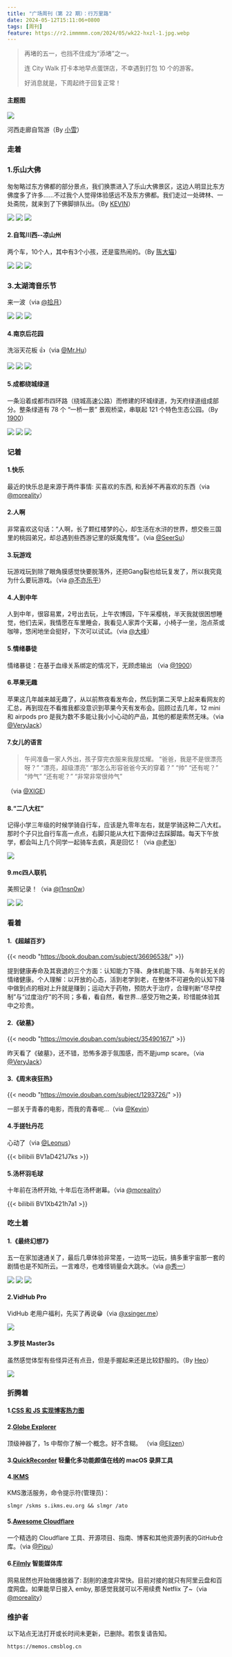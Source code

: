 ```yaml
---
title: "广场周刊（第 22 期）：行万里路"
date: 2024-05-12T15:11:06+0800
tags: [周刊]
feature: https://r2.immmmm.com/2024/05/wk22-hxzl-1.jpg.webp
---
```


> 再堵的五一，也挡不住成为“添堵”之一。
> 
> 连 City Walk 打卡本地早点蛋饼店，不幸遇到打包 10 个的游客。
> 
> 好消息就是，下周起终于回复正常！

<!--more-->

#### 主题图

![](https://r2.immmmm.com/2024/05/wk22-hxzl-1.jpg.webp)

河西走廊自驾游（By [小雪](https://sizheng.org/travel/travel-diary-and-recommended-tourist-attractions-for-a-self-driving-trip-along-the-hexi-corridor/)）

### 走着

### 1.乐山大佛

匆匆略过东方佛都的部分景点，我们换票进入了乐山大佛景区，这边人明显比东方佛度多了许多……不过我个人觉得体验感远不及东方佛都。我们走过一处碑林、一处斋院，就来到了下佛脚排队出。（By [KEVIN](https://www.shephe.com/life/%e4%b9%90%e5%b1%b1%e5%92%8c%e6%88%90%e9%83%bd/)）

![](https://r2.immmmm.com/2024/05/wk22-lesdf-1.jpg.webp)
![](https://r2.immmmm.com/2024/05/wk22-lesdf-2.jpg.webp)
![](https://r2.immmmm.com/2024/05/wk22-lesdf-3.jpg.webp)

#### 2.自驾川西--凉山州

两个车，10个人，其中有3个小孩，还是蛮热闹的。（By [陈大猫](https://chidd.net/2024/05/06/2024y-5m-1d.html)）

![](https://r2.immmmm.com/2024/05/wk22-lsz-2.jpg.webp)
![](https://r2.immmmm.com/2024/05/wk22-lsz-3.jpg.webp)
![](https://r2.immmmm.com/2024/05/wk22-lsz-1.jpg.webp)

### 3.太湖湾音乐节

来一波（via [@拾月](https://memos.skyue.com/m/ZeSRJLkPygGafxr5WFreyD)）

![](https://r2.immmmm.com/2024/05/wk22-thyyj-2.jpg.webp)
![](https://r2.immmmm.com/2024/05/wk22-thyyj-3.jpg.webp)
![](https://r2.immmmm.com/2024/05/wk22-thyyj-1.jpg.webp)

#### 4.南京后花园

洗浴天花板 👍（via [@Mr.Hu](https://yinji.net/m/110)）

![](https://r2.immmmm.com/2024/05/wk22-njhhy-2.jpg.webp)
![](https://r2.immmmm.com/2024/05/wk22-njhhy-3.jpg.webp)
![](https://r2.immmmm.com/2024/05/wk22-njhhy-1.jpg.webp)

#### 5.成都绕城绿道

一条沿着成都市四环路（绕城高速公路）而修建的环城绿道，为天府绿道组成部分。整条绿道有 78 个 “一桥一景” 景观桥梁，串联起 121 个特色生态公园。（By [1900](https://1900.live/wo-ye-cheng-du-you-yi-tang-ba/)）

![](https://r2.immmmm.com/2024/05/wk22-cdqx-4.jpg.webp)
![](https://r2.immmmm.com/2024/05/wk22-cdqx-2.jpg.webp)
![](https://r2.immmmm.com/2024/05/wk22-cdqx-3.jpg.webp)




### 记着

#### 1.快乐

最近的快乐总是来源于两件事情: 买喜欢的东西, 和丢掉不再喜欢的东西（via [@moreality](https://memos.roccoshi.top/m/CTbBKb33X4vwEFoKhKRpTS)）

#### 2.人啊

非常喜欢这句话：“人啊，长了颗红楼梦的心，却生活在水浒的世界，想交些三国里的桃园弟兄，却总遇到些西游记里的妖魔鬼怪”。（via [@SeerSu](https://me.suus.me/m/hKMZ2VzV3rexqumAviaCyV)）

#### 3.玩游戏

玩游戏玩到除了眼角膜感觉快要脱落外，还把Gang裂也给玩复发了，所以我究竟为什么要玩游戏。（via [@不亦乐乎](https://b.lms.pub/m/187)）

#### 4.人到中年

人到中年，很容易累，2号出去玩，上午农博园，下午采樱桃，半天我就很困想睡觉，他们去采，我情愿在车里睡会，我看见人家弄个天幕，小椅子一坐，泡点茶或咖啡，悠闲地坐会挺好，下次可以试试。（via [@大峰](https://memos.dafeng.xyz/m/mR2mxXr87MKZju3Hg8PaXb)）

#### 5.情绪暴徒

情绪暴徒：在基于血缘关系绑定的情况下，无顾虑输出 （via [@1900](https://memos.1900.live/m/975)）

#### 6.苹果无趣

苹果这几年越来越无趣了，从以前熬夜看发布会，然后到第二天早上起来看网友的汇总，再到现在不看推我都没意识到苹果今天有发布会。回顾过去几年，12 mini 和 airpods pro 是我为数不多能让我小小心动的产品，其他的都是索然无味。（via [@VeryJack](https://say.veryjack.com/m/323)）

#### 7.女儿的语言

> 午间准备一家人外出，孩子穿完衣服来我屋炫耀。
> “爸爸，我是不是很漂亮呀？”
> “漂亮，超级漂亮”
> “那怎么形容爸爸今天的穿着？”
> “帅”
> “还有呢？”
> “帅气”
> “还有呢？”
> “非常非常很帅气”

（via [@XIGE](https://memos.xigeshudong.com/m/147)）

#### 8.“二八大杠”

记得小学三年级的时候学骑自行车，应该是九零年左右，就是学骑这种二八大杠。那时个子只比自行车高一点点，右脚只能从大杠下面伸过去踩脚踏。每天下午放学，都会叫上几个同学一起骑车去疯，真是回忆！（via [@老张](https://memos.laozhang.org/m/AGdHB5NmWY6jgKw3rk39UG)）

![](https://r2.immmmm.com/2024/05/wk22-28dg.png.webp)

#### 9.mc四人联机

美照记录！（via [@l1nsn0w](https://memos.linsnow.cn/m/b9aZ8XadQEWcx6gEyvqC4x)）

![](https://r2.immmmm.com/2024/05/wk22-mclj-1.jpg.webp)
![](https://r2.immmmm.com/2024/05/wk22-mclj-2.jpg.webp)


### 看着

#### 1.《超越百岁》

{{< neodb "https://book.douban.com/subject/36696538/" >}}

提到健康寿命及其衰退的三个方面：认知能力下降、身体机能下降、与年龄无关的情绪健康。个人理解：以开放的心态，活到老学到老，在整体不可避免的认知下降中做到点的相对上升就是赚到；运动大于药物，预防大于治疗，合理判断“尽早控制”与“过度治疗”的不同；多看，看自然，看世界…感受万物之美，珍惜能体验其中之珍贵。

#### 2.《破墓》

{{< neodb "https://movie.douban.com/subject/35490167/" >}}

昨天看了《破墓》，还不错，恐怖多源于氛围感，而不是jump scare。（via [@VeryJack](https://say.veryjack.com/m/314)）

#### 3.《周末夜狂热》

{{< neodb "https://movie.douban.com/subject/1293726/" >}}

一部关于青春的电影，而我的青春呢…（via [@Kevin](https://memos.shephe.com/m/58)）

#### 4.手搓牡丹花

心动了（via [@Leonus](https://m.leonus.cn/m/k4oQw8yYPzFhmCCqhi797z)）

{{< bilibili BV1aD421J7ks >}}

#### 5.汤杯羽毛球

十年前在汤杯开始, 十年后在汤杯谢幕。（via [@moreality](https://memos.roccoshi.top/m/FNNwCjH7AynmdhQxZoL8Px)）

{{< bilibili BV1Xb421h7a1 >}}

### 吃土着

#### 1.《最终幻想7》

五一在家加速通关了，最后几章体验非常差，一边骂一边玩，搞多重宇宙那一套的剧情也是不知所云。一言难尽，也难怪销量会大跳水。（via [@秀一](https://m.hyde.live/m/57)）

![](https://r2.immmmm.com/2024/05/wk22-ff7-1.webp)
![](https://r2.immmmm.com/2024/05/wk22-ff7-2.webp)
![](https://r2.immmmm.com/2024/05/wk22-ff7-3.webp)

#### 2.VidHub Pro

VidHub 老用户福利，先买了再说😁（via [@xsinger.me](https://isay.live/m/3E2JY6fU8PiHhbDEZr9nCq)）

![](https://r2.immmmm.com/2024/05/wk22-vh.jpg.webp)

#### 3.罗技 Master3s

虽然感觉体型有些怪异还有点丑，但是手握起来还是比较舒服的。（By [Heo](https://blog.zhheo.com/p/cfe7f575.html)）

![](https://r2.immmmm.com/2024/05/wk22-ljsb.png.webp)

### 折腾着

#### 1.[CSS 和 JS 实现博客热力图](https://www.eallion.com/blog-heatmap/)

#### 2.[Globe Explorer](https://explorer.globe.engineer/)

顶级神器了，1s 中帮你了解一个概念。好不含糊。 （via [@Elizen](https://memos.elizen.me/m/1423)）

#### 3.[QuickRecorder](https://github.com/lihaoyun6/QuickRecorder) 轻量化多功能颜值在线的 macOS 录屏工具

#### 4.[IKMS](https://ikms.eu.org)

KMS激活服务，命令提示符(管理员)：

```
slmgr /skms s.ikms.eu.org && slmgr /ato
```

#### 5.[Awesome Cloudflare](https://github.com/zhuima/awesome-cloudflare)

一个精选的 Cloudflare 工具、开源项目、指南、博客和其他资源列表的GitHub仓库。（via [@Pipu](https://bb.pipuwong.com/m/8)）

#### 6.[Filmly](https://filmly.163.com/) 智能媒体库

网易居然也开始做播放器了:  刮削的速度非常快。目前对接的就只有阿里云盘和百度网盘。如果能早日接入 emby, 那感觉我就可以不用续费 Netflix 了~（via [@moreality](https://memos.roccoshi.top/m/3SVUEFauspyDZCNgEPBQiM)）

### 维护者

以下站点无法打开或长时间未更新，已删除。若恢复请告知。

```
https://memos.cmsblog.cn
```